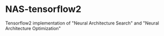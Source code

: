 # NAS-tensorflow2
Tensorflow2 implementation of "Neural Architecture Search" and "Neural Architecture Optimization"
